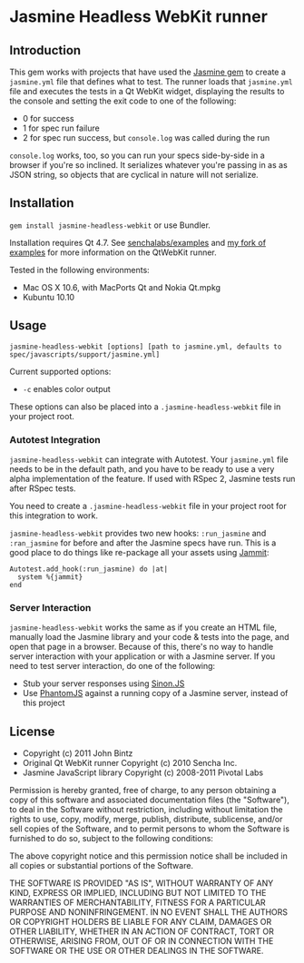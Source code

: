 # Jasmine Headless WebKit runner

## Introduction

This gem works with projects that have used the [Jasmine gem](https://github.com/pivotal/jasmine-gem) to 
create a `jasmine.yml` file that defines what to test. The runner loads that
`jasmine.yml` file and executes the tests in a Qt WebKit widget, displaying the results to the console and
setting the exit code to one of the following:

* 0 for success
* 1 for spec run failure
* 2 for spec run success, but `console.log` was called during the run

`console.log` works, too, so you can run your specs side-by-side in a browser if you're so inclined. It
serializes whatever you're passing in as as JSON string, so objects that are cyclical in nature will not
serialize.

## Installation

`gem install jasmine-headless-webkit` or use Bundler.

Installation requires Qt 4.7. See [senchalabs/examples](https://github.com/senchalabs/examples) and [my fork
of examples](https://github.com/johnbintz/examples) for more information on the QtWebKit runner.

Tested in the following environments:

* Mac OS X 10.6, with MacPorts Qt and Nokia Qt.mpkg
* Kubuntu 10.10

## Usage

    jasmine-headless-webkit [options] [path to jasmine.yml, defaults to spec/javascripts/support/jasmine.yml]

Current supported options:

* `-c` enables color output

These options can also be placed into a `.jasmine-headless-webkit` file in your project root.

### Autotest Integration

`jasmine-headless-webkit` can integrate with Autotest. Your `jasmine.yml` file needs to be in the default
path, and you have to be ready to use a very alpha implementation of the feature. If used with RSpec 2,
Jasmine tests run after RSpec tests.

You need to create a `.jasmine-headless-webkit` file in your project root for this integration
to work.

`jasmine-headless-webkit` provides two new hooks: `:run_jasmine` and `:ran_jasmine` for before and after the
Jasmine specs have run. This is a good place to do things like re-package all your assets using 
[Jammit](http://documentcloud.github.com/jammit/):

    Autotest.add_hook(:run_jasmine) do |at|
      system %{jammit}
    end

### Server Interaction

`jasmine-headless-webkit` works the same as if you create an HTML file, manually load the Jasmine library and
your code & tests into the page, and open that page in a browser. Because of this, there's no way to handle
server interaction with your application or with a Jasmine server. If you need to test server interaction,
do one of the following:

* Stub your server responses using [Sinon.JS](http://sinonjs.org/)
* Use [PhantomJS](http://www.phantomjs.org/) against a running copy of a Jasmine server, instead of this project

## License

* Copyright (c) 2011 John Bintz
* Original Qt WebKit runner Copyright (c) 2010 Sencha Inc.
* Jasmine JavaScript library Copyright (c) 2008-2011 Pivotal Labs

Permission is hereby granted, free of charge, to any person obtaining a copy
of this software and associated documentation files (the "Software"), to deal
in the Software without restriction, including without limitation the rights
to use, copy, modify, merge, publish, distribute, sublicense, and/or sell
copies of the Software, and to permit persons to whom the Software is
furnished to do so, subject to the following conditions:

The above copyright notice and this permission notice shall be included in
all copies or substantial portions of the Software.

THE SOFTWARE IS PROVIDED "AS IS", WITHOUT WARRANTY OF ANY KIND, EXPRESS OR
IMPLIED, INCLUDING BUT NOT LIMITED TO THE WARRANTIES OF MERCHANTABILITY,
FITNESS FOR A PARTICULAR PURPOSE AND NONINFRINGEMENT. IN NO EVENT SHALL THE
AUTHORS OR COPYRIGHT HOLDERS BE LIABLE FOR ANY CLAIM, DAMAGES OR OTHER
LIABILITY, WHETHER IN AN ACTION OF CONTRACT, TORT OR OTHERWISE, ARISING FROM,
OUT OF OR IN CONNECTION WITH THE SOFTWARE OR THE USE OR OTHER DEALINGS IN
THE SOFTWARE.


